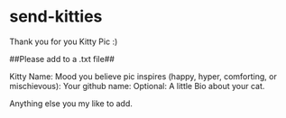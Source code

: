 # send-kitties

Thank you for you Kitty Pic :)

##Please add to a .txt file##

Kitty Name:
Mood you believe pic inspires (happy, hyper, comforting, or mischievous): 
Your github name:
Optional: A little Bio about your cat.

Anything else you my like to add.
